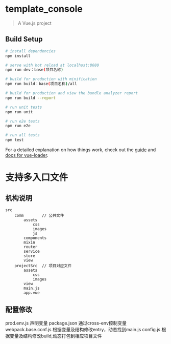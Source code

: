 # template_console

> A Vue.js project

## Build Setup

``` bash
# install dependencies
npm install

# serve with hot reload at localhost:8080
npm run dev：base(项目名称)

# build for production with minification
npm run build：base(项目名称)/all

# build for production and view the bundle analyzer report
npm run build --report

# run unit tests
npm run unit

# run e2e tests
npm run e2e

# run all tests
npm test
```

For a detailed explanation on how things work, check out the [guide](http://vuejs-templates.github.io/webpack/) and [docs for vue-loader](http://vuejs.github.io/vue-loader).


# 支持多入口文件

## 机构说明

```
src
	comm		// 公共文件
		assets
			css
			images
			js
		components
		mixin
		router
		service
		store
		view
	projectSrc	// 项目对应文件
		assets
			css
			images
		view
		main.js
		app.vue
```

## 配置修改

prod.env.js
	声明变量
package.json
	通过cross-env控制变量
webpack.base.conf.js
	根据变量及结构修改entry，动态找到main.js
config.js
	根据变量及结构修改build,动态打包到相应项目文件




